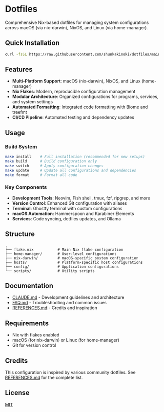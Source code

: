 # Dotfiles

Comprehensive Nix-based dotfiles for managing system configurations across macOS (via nix-darwin), NixOS, and Linux (via home-manager).

## Quick Installation

```bash
curl -fsSL https://raw.githubusercontent.com/shunkakinoki/dotfiles/main/install.sh | sh
```

## Features

- **Multi-Platform Support**: macOS (nix-darwin), NixOS, and Linux (home-manager)
- **Nix Flakes**: Modern, reproducible configuration management
- **Modular Architecture**: Organized configurations for programs, services, and system settings
- **Automated Formatting**: Integrated code formatting with Biome and treefmt
- **CI/CD Pipeline**: Automated testing and dependency updates

## Usage

### Build System

```bash
make install    # Full installation (recommended for new setups)
make build      # Build configuration only
make switch     # Apply configuration changes
make update     # Update all configurations and dependencies
make format     # Format all code
```

### Key Components

- **Development Tools**: Neovim, Fish shell, tmux, fzf, ripgrep, and more
- **Version Control**: Enhanced Git configuration with aliases
- **Terminal**: Ghostty terminal with custom configurations
- **macOS Automation**: Hammerspoon and Karabiner Elements
- **Services**: Code syncing, dotfiles updates, and Ollama

## Structure

```
.
├── flake.nix           # Main Nix flake configuration
├── home-manager/       # User-level configurations
├── nix-darwin/         # macOS-specific system configuration
├── hosts/              # Platform-specific host configurations
├── config/             # Application configurations
└── scripts/            # Utility scripts
```

## Documentation

- [CLAUDE.md](./CLAUDE.md) - Development guidelines and architecture
- [FAQ.md](./FAQ.md) - Troubleshooting and common issues
- [REFERENCES.md](./REFERENCES.md) - Credits and inspiration

## Requirements

- Nix with flakes enabled
- macOS (for nix-darwin) or Linux (for home-manager)
- Git for version control

## Credits

This configuration is inspired by various community dotfiles. See [REFERENCES.md](./REFERENCES.md) for the complete list.

## License

[MIT](./LICENSE)
